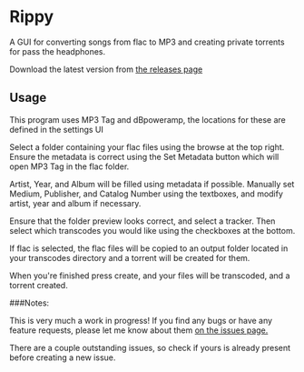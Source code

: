 Rippy
=====

A GUI for converting songs from flac to MP3 and creating private torrents for pass the headphones.

Download the latest version from [the releases page](https://github.com/flare561/Rippy/releases/)

Usage
-----

This program uses MP3 Tag and dBpoweramp, the locations for these are defined in the settings UI

Select a folder containing your flac files using the browse at the top right. Ensure the metadata is correct using the Set Metadata button which will open MP3 Tag in the flac folder.

Artist, Year, and Album will be filled using metadata if possible. Manually set Medium, Publisher, and Catalog Number using the textboxes, and modify artist, year and album if necessary.

Ensure that the folder preview looks correct, and select a tracker. Then select which transcodes you would like using the checkboxes at the bottom.

If flac is selected, the flac files will be copied to an output folder located in your transcodes directory and a torrent will be created for them.

When you're finished press create, and your files will be transcoded, and a torrent created. 

###Notes:

This is very much a work in progress! If you find any bugs or have any feature requests, please let me know about them [on the issues page.](https://github.com/flare561/Rippy/issues)

There are a couple outstanding issues, so check if yours is already present before creating a new issue.